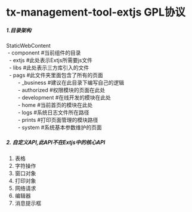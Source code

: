 # tx-management-tool-extjs GPL协议
##### 1.目录架构
StaticWebContent</br>
  - component #当前组件的目录</br>
  &nbsp;&nbsp;- extjs #此处表示Extjs所需要js文件</br>
  &nbsp;&nbsp;- libs  #此处表示三方库引入的文件</br>
  &nbsp;&nbsp;- pags  #此文件夹里面包含了所有的页面</br>
  &nbsp;&nbsp;&nbsp;&nbsp;&nbsp;&nbsp;&nbsp;&nbsp;- _business  #建议在此目录下编写自己的逻辑</br>
  &nbsp;&nbsp;&nbsp;&nbsp;&nbsp;&nbsp;&nbsp;&nbsp;- authorized #权限模块的页面在此处</br>
  &nbsp;&nbsp;&nbsp;&nbsp;&nbsp;&nbsp;&nbsp;&nbsp;- development #在线开发的模块在此处</br>
  &nbsp;&nbsp;&nbsp;&nbsp;&nbsp;&nbsp;&nbsp;&nbsp;- home #当前首页的模块在此处</br>
  &nbsp;&nbsp;&nbsp;&nbsp;&nbsp;&nbsp;&nbsp;&nbsp;- logs #系统日志文件所在路径</br>
  &nbsp;&nbsp;&nbsp;&nbsp;&nbsp;&nbsp;&nbsp;&nbsp;- prints #打印页面管理的模块路径</br>
  &nbsp;&nbsp;&nbsp;&nbsp;&nbsp;&nbsp;&nbsp;&nbsp;- system #系统基本参数维护的页面</br>

##### 2. 自定义API,此API不在Extjs中的核心API
1. 表格
2. 字符操作
3. 窗口对象
4. 打印对象
5. 网络请求
6. 编辑器
7. 消息提示框
